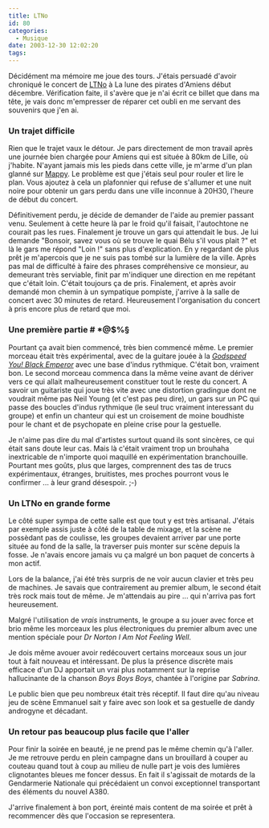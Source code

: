 ```yaml
---
title: LTNo
id: 80
categories:
  - Musique
date: 2003-12-30 12:02:20
tags:
---
```


Décidément ma mémoire me joue des tours. J'étais persuadé d'avoir chroniqué le concert de [LTNo](http://www.lt-no.com/) à La lune des pirates d'Amiens début décembre. Vérification faite, il s'avère que je n'ai écrit ce billet que dans ma tête, je vais donc m'empresser de réparer cet oubli en me servant des souvenirs que j'en ai.

### Un trajet difficile

Rien que le trajet vaux le détour. Je pars directement de mon travail après une journée bien chargée pour Amiens qui est située à 80km de Lille, où j'habite. N'ayant jamais mis les pieds dans cette ville, je m'arme d'un plan glanné sur [Mappy](http://www.mappy.com/). Le problème est que j'étais seul pour rouler et lire le plan. Vous ajoutez à cela un plafonnier qui refuse de s'allumer et une nuit noire pour obtenir un gars perdu dans une ville inconnue à 20H30, l'heure de début du concert.

Définitivement perdu, je décide de demander de l'aide au premier passant venu. Seulement à cette heure là par le froid qu'il faisait, l'autochtone ne courait pas les rues. Finalement je trouve un gars qui attendait le bus. Je lui demande "Bonsoir, savez vous où se trouve le quai Bélu s'il vous plait ?" et là le gars me répond "Loin !" sans plus d'explication. En y regardant de plus prêt je m'apercois que je ne suis pas tombé sur la lumière de la ville. Après pas mal de difficulté à faire des phrases compréhensive ce monsieur, au demeurant très serviable, finit par m'indiquer une direction en me repétant que c'était loin. C'était toujours ça de pris. Finalement, et après avoir demandé mon chemin à un sympatique pompiste, j'arrive à la salle de concert avec 30 minutes de retard. Heureusement l'organisation du concert à pris encore plus de retard que moi.

### Une première partie # *@$%§

Pourtant ça avait bien commencé, très bien commencé même. Le premier morceau était très expérimental, avec de la guitare jouée à la _[Godspeed You! Black Emperor](http://www.brainwashed.com/godspeed/ "Site officiel de Godspeed You! Black Emperor")_ avec une base d'indus rythmique. C'était bon, vraiment bon. Le second morceau commenca dans la même veine avant de dériver vers ce qui allait malheureusement constituer tout le reste du concert. A savoir un guitariste qui joue très vite avec une distortion gradingue dont ne voudrait même pas Neil Young (et c'est pas peu dire), un gars sur un PC qui passe des boucles d'indus rythmique (le seul truc vraiment interessant du groupe) et enfin un chanteur qui est un croisement de moine boudhiste pour le chant et de psychopate en pleine crise pour la gestuelle.

Je n'aime pas dire du mal d'artistes surtout quand ils sont sincères, ce qui était sans doute leur cas. Mais là c'était vraiment trop un brouhaha inextricable de n'importe quoi maquillé en expérimentation branchouille. Pourtant mes goûts, plus que larges, comprennent des tas de trucs expérimentaux, étranges, bruitistes, mes proches pourront vous le confirmer ... à leur grand désespoir. ;-)

### Un LTNo en grande forme

Le côté super sympa de cette salle est que tout y est très artisanal. J'étais par exemple assis juste à côté de la table de mixage, et la scène ne possèdant pas de coulisse, les groupes devaient arriver par une porte située au fond de la salle, la traverser puis monter sur scène depuis la fosse. Je n'avais encore jamais vu ça malgré un bon paquet de concerts à mon actif.

Lors de la balance, j'ai été très surpris de ne voir aucun clavier et très peu de machines. Je savais que contrairement au premier album, le second était très rock mais tout de même. Je m'attendais au pire ... qui n'arriva pas fort heureusement.

Malgré l'utilisation de _vrais_ instruments, le groupe a su jouer avec force et brio même les morceaux les plus électroniques du premier album avec une mention spéciale pour _Dr Norton I Am Not Feeling Well_.

Je dois même avouer avoir redécouvert certains morceaux sous un jour tout à fait nouveau et intéressant. De plus la présence discrète mais efficace d'un DJ apportait un vrai plus notamment sur la reprise hallucinante de la chanson _Boys Boys Boys_, chantée à l'origine par _Sabrina_.

Le public bien que peu nombreux était très réceptif. Il faut dire qu'au niveau jeu de scène Emmanuel sait y faire avec son look et sa gestuelle de dandy androgyne et décadant.

### Un retour pas beaucoup plus facile que l'aller

Pour finir la soirée en beauté, je ne prend pas le même chemin qu'à l'aller. Je me retrouve perdu en plein campagne dans un brouillard à couper au couteau quand tout à coup au milieu de nulle part je vois des lumières clignotantes bleues me foncer dessus. En fait il s'agissait de motards de la Gendarmerie Nationale qui précédaient un convoi exceptionnel transportant des éléments du nouvel A380.

J'arrive finalement à bon port, éreinté mais content de ma soirée et prêt à recommencer dès que l'occasion se representera.